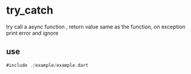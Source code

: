 # try_catch

try call a async function , return value same as the function, on exception print error and ignore

## use

```dart
#include ./example/example.dart
```
